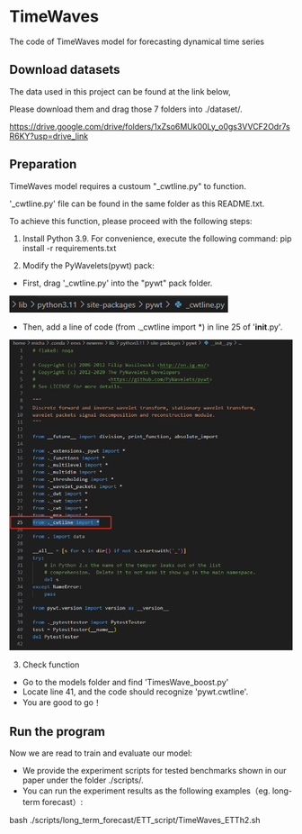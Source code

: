 # TimeWaves
The code of TimeWaves model for forecasting dynamical time series


## Download datasets
The data used in this project can be found at the link below,

Please download them and drag those 7 folders into ./dataset/.

https://drive.google.com/drive/folders/1xZso6MUk00Ly_o0gs3VVCF2Odr7sR6KY?usp=drive_link


## Preparation
TimeWaves model requires a custoum "_cwtline.py" to function.

'_cwtline.py' file can be found in the same folder as this README.txt.

To achieve this function, please proceed with the following steps:

1. Install Python 3.9. For convenience, execute the following command:
pip install -r requirements.txt

2. Modify the PyWavelets(pywt) pack:
- First, drag '_cwtline.py' into the "pywt" pack folder.
  
![alt text](image.png)

- Then, add a line of code (from ._cwtline import *) in line 25 of '__init__.py'.
  
![alt text](image-1.png)

3. Check function
- Go to the models folder and find 'TimesWave_boost.py'
- Locate line 41, and the code should recognize 'pywt.cwtline'.
- You are good to go！


## Run the program
Now we are read to train and evaluate our model:
- We provide the experiment scripts for tested benchmarks shown in our paper under the folder ./scripts/.
- You can run the experiment results as the following examples（eg. long-term forecast）:
  
bash ./scripts/long_term_forecast/ETT_script/TimeWaves_ETTh2.sh
